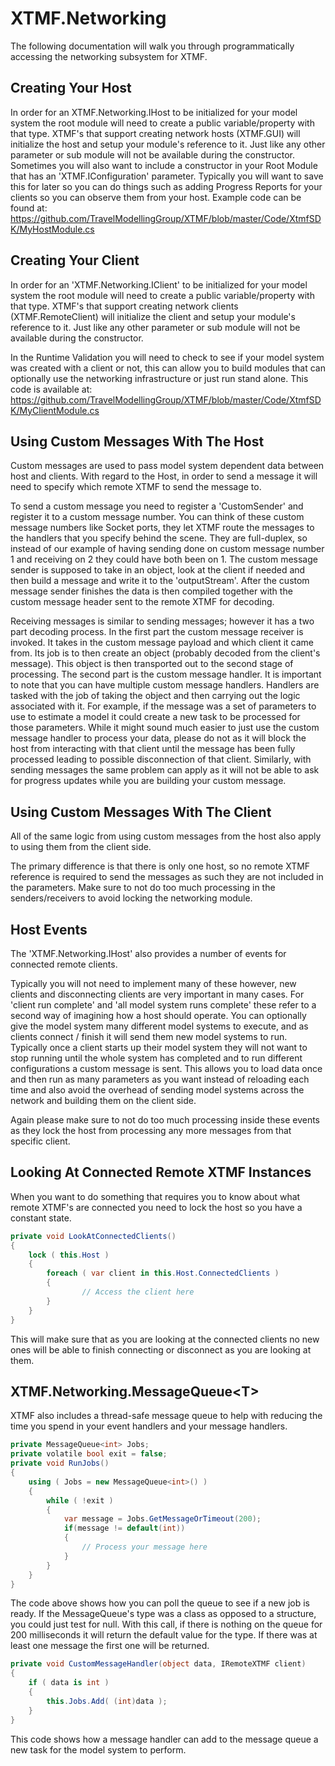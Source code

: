 # XTMF.Networking

The following documentation will walk you through programmatically accessing the networking subsystem for XTMF.

## Creating Your Host

In order for an XTMF.Networking.IHost to be initialized for your model system the root module will need to create a public
variable/property with that type. XTMF's that support creating network hosts (XTMF.GUI) will initialize the host and setup your
module's reference to it.  Just like any other parameter or sub module will not be available during the constructor.  Sometimes you
will also want to include a constructor in your Root Module that has an 'XTMF.IConfiguration' parameter. 
Typically you will want to save this for later so you can do things such as adding Progress Reports for your clients so you can observe
them from your host. Example code can be found at:
https://github.com/TravelModellingGroup/XTMF/blob/master/Code/XtmfSDK/MyHostModule.cs

## Creating Your Client

In order for an 'XTMF.Networking.IClient' to be initialized for your model system the root module will need to create a public variable/property with that type.  XTMF's that support creating network clients 
(XTMF.RemoteClient) will initialize the client and setup your module's reference to it.  Just like any other parameter or sub module will not be available during the constructor. 
 
In the Runtime Validation you will need to check to see if your model system was created with a client or not, this can allow you to build modules that can optionally use the networking infrastructure or just run stand alone. 
This code is available at: https://github.com/TravelModellingGroup/XTMF/blob/master/Code/XtmfSDK/MyClientModule.cs

## Using Custom Messages With The Host

Custom messages are used to pass model system dependent data between host and clients.  With regard to the Host, in order to send a message it will need to specify which remote XTMF to send the message to. 

To send a custom message you need to register a 'CustomSender' and register it to a custom message number.  You can think
of these custom message numbers like Socket ports, they let XTMF route the messages to the handlers that you specify behind the scene.
They are full-duplex, so instead of our example of having sending done on custom message number 1 and receiving on 2
they could have both been on 1.  The custom message sender is supposed to take in an object, look at the client if
needed and then build a message and write it to the 'outputStream'.  After the custom message sender finishes the data
is then compiled together with the custom message header sent to the remote XTMF for decoding.
 
Receiving messages is similar to sending messages; however it has a two part decoding process.  In the first part the custom message
receiver is invoked.  It takes in the custom message payload and which client it came from.  Its job is to then create
an object (probably decoded from the client's message).  This object is then transported out to the second stage of
processing.  The second part is the custom message handler.  It is important to note that you can have multiple custom
message handlers.  Handlers are tasked with the job of taking the object and then carrying out the logic associated with it.
For example, if the message was a set of parameters to use to estimate a model it could create a new task to be processed
for those parameters. While it might sound much easier to just use the custom message handler to 
process your data, please do not as it will
block the host from interacting with that client until the message has been fully processed leading to possible disconnection
of that client.  Similarly, with sending messages the same problem can apply as it will not be able to ask for progress updates
while you are building your custom message. 

## Using Custom Messages With The Client

All of the same logic from using custom messages from the host also apply to using them from the client side. 

The primary difference is that there is only one host, so no remote XTMF reference is required to send the messages as 
such they are not included in the parameters.  Make sure to not do too much processing in the senders/receivers to avoid 
locking the networking module.

## Host Events

The 'XTMF.Networking.IHost' also provides a number of events for connected remote clients.

Typically you will not need to implement many of these however, new clients and disconnecting clients are very important
in many cases.  For 'client run complete' and 'all model system runs complete' these refer to a second way of imagining how
a host should operate.  You can optionally give the model system many different model systems to execute, and as clients connect
/ finish it will send them new model systems to run.  Typically once a client starts up their model system they will not
want to stop running until the whole system has completed and to run different configurations a custom message is sent.
This allows you to load data once and then run as many parameters as you want instead of reloading each time and also avoid
the overhead of sending model systems across the network and building them on the client side.  

Again please make sure to not do too much processing inside these events as they lock the host from processing any more messages
from that specific client.

## Looking At Connected Remote XTMF Instances

When you want to do something that requires you to know about what remote XTMF's are connected you need to lock the host so you
have a constant state.

```cs
private void LookAtConnectedClients() 
{ 
    lock ( this.Host ) 
    { 
        foreach ( var client in this.Host.ConnectedClients ) 
        { 
                // Access the client here 
        } 
    } 
}
```

This will make sure that as you are looking at the connected clients no new ones will be able to finish connecting or disconnect
as you are looking at them.

## XTMF.Networking.MessageQueue&lt;T&gt;

XTMF also includes a thread-safe message queue to help with reducing the time you spend in your event handlers and your message handlers.

```cs
private MessageQueue<int> Jobs;
private volatile bool exit = false;
private void RunJobs() 
{ 
    using ( Jobs = new MessageQueue<int>() ) 
    {                 
        while ( !exit ) 
        { 
            var message = Jobs.GetMessageOrTimeout(200);                     
            if(message != default(int)) 
            { 
                // Process your message here 
            } 
        } 
    } 
} 
```

The code above shows how you can poll the queue to see if a new job is ready.  If the MessageQueue's type was a class as opposed
to a structure, you could just test for null.  With this call, if there is nothing on the queue for 200 milliseconds it will return
the default value for the type.  If there was at least one message the first one will be returned. 

```cs
private void CustomMessageHandler(object data, IRemoteXTMF client) 
{             
    if ( data is int )
    { 
        this.Jobs.Add( (int)data ); 
    } 
} 
```

This code shows how a message handler can add to the message queue a new task for the model system to perform. 
